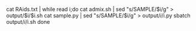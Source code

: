 cat RAids.txt | while read i;do
	cat admix.sh | sed "s/SAMPLE/$i/g" > output/$i/$i.sh
	cat sample.py | sed "s/SAMPLE/$i/g" > output/$i/$i.py
	sbatch output/$i/$i.sh
done
